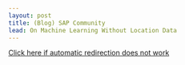 ```yaml
---
layout: post
title: (Blog) SAP Community
lead: On Machine Learning Without Location Data
---
```


<a href = 'https://community.sap.com/t5/technology-blogs-by-sap/on-machine-learning-without-location-data/ba-p/13447533'>
    Click here if automatic redirection does not work
</a>

<script type='text/javascript'>
    location.href = 'https://community.sap.com/t5/technology-blogs-by-sap/on-machine-learning-without-location-data/ba-p/13447533';
</script>